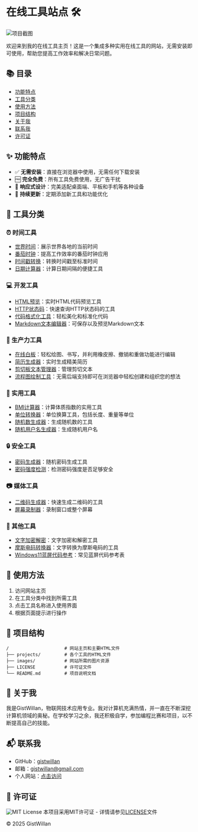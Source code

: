 # 在线工具站点 🛠️

![项目截图](images/indexweb.png)

欢迎来到我的在线工具主页！这是一个集成多种实用在线工具的网站，无需安装即可使用，帮助您提高工作效率和解决日常问题。

## 📚 目录
- [功能特点](#✨-功能特点)
- [工具分类](#🔧-工具分类)
- [使用方法](#📖-使用方法)
- [项目结构](#📂-项目结构)
- [关于我](#👤-关于我)
- [联系我](#📬-联系我)
- [许可证](#📜-许可证)

## ✨ 功能特点

- ✅ **无需安装**：直接在浏览器中使用，无需任何下载安装
- 🆓 **完全免费**：所有工具免费使用，无广告干扰
- 📱 **响应式设计**：完美适配桌面端、平板和手机等各种设备
- 🔄 **持续更新**：定期添加新工具和功能优化

## 🔧 工具分类

### ⏰ 时间工具
- [世界时间](projects/time.html)：展示世界各地的当前时间
- [番茄时钟](projects/tomato.html)：提高工作效率的番茄时钟应用
- [时间戳转换](projects/tt.html)：转换时间戳至标准时间
- [日期计算器](projects/date.html)：计算日期间隔的便捷工具

### 💻 开发工具
- [HTML预览](projects/preview.html)：实时HTML代码预览工具
- [HTTP状态码](projects/http.html)：快速查询HTTP状态码的工具
- [代码格式化工具](projects/formatter.html)：轻松美化和标准化代码
- [Markdown文本编辑器](projects/markdown.html)：可保存以及预览Markdown文本

### 🚀 生产力工具
- [在线白板](projects/whiteboard.html)：轻松绘图、书写，并利用橡皮擦、撤销和重做功能进行编辑
- [简历生成器](projects/resume.html)：实时生成精美简历
- [剪切板文本管理器](projects/pasteboard.html)：管理剪切文本
- [流程图绘制工具](projects/mindmap.html)：无需后端支持即可在浏览器中轻松创建和组织您的想法

### 🔢 实用工具
- [BMI计算器](projects/bmi.html)：计算体质指数的实用工具
- [单位转换器](projects/unit_conversion.html)：单位换算工具，包括长度、重量等单位
- [随机数生成器](projects/number.html)：生成随机数的工具
- [随机用户名生成器](projects/username.html)：生成随机用户名

### 🔒 安全工具
- [密码生成器](projects/password.html)：随机密码生成工具
- [密码强度检测](projects/lock.html)：检测密码强度是否足够安全

### 📷 媒体工具
- [二维码生成器](projects/qrcode.html)：快速生成二维码的工具
- [屏幕录制器](projects/screenrecord.html)：录制窗口或整个屏幕

### 🔬 其他工具
- [文字加密解密](projects/text.html)：文字加密和解密工具
- [摩斯电码转换器](projects/morse.html)：文字转换为摩斯电码的工具
- [Windows11蓝屏代码参考](projects/bluescreen.html)：常见蓝屏代码参考表

## 📖 使用方法

1. 访问网站主页
2. 在工具分类中找到所需工具
3. 点击工具名称进入使用界面
4. 根据页面提示进行操作

## 📂 项目结构

```
/                     # 网站主页和主要HTML文件
├── projects/         # 各个工具的HTML文件
├── images/           # 网站所需的图片资源
├── LICENSE           # 许可证文件
└── README.md         # 项目说明文档
```

## 👤 关于我

我是GistWillan，物联网技术应用专业。我对计算机充满热情，并一直在不断深挖计算机领域的奥秘。在学校学习之余，我还积极自学，参加编程比赛和项目，以不断提高自己的技能。

## 📬 联系我

- GitHub：[gistwillan](https://github.com/gistwillan)
- 邮箱：[gistwillan@gmail.com](mailto:gistwillan@gmail.com)
- 个人网站：[点击访问](https://gistwillan.github.io/practice)

## 📜 许可证

![MIT License](https://img.shields.io/badge/license-MIT-green.svg)
本项目采用MIT许可证 - 详情请参见[LICENSE](LICENSE)文件

&copy; 2025 GistWillan
